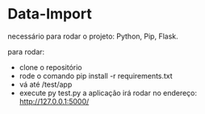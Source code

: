 # Data-Import

necessário para rodar o projeto: Python, Pip, Flask.

para rodar:
- clone o repositório
- rode o comando pip install -r requirements.txt
- vá até /test/app
- execute py test.py
a aplicação irá rodar no endereço: http://127.0.0.1:5000/
